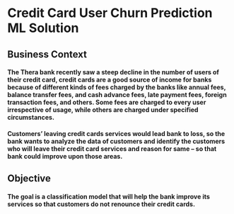 # Credit Card User Churn Prediction ML Solution

## Business Context

#### The Thera bank recently saw a steep decline in the number of users of their credit card, credit cards are a good source of income for banks because of different kinds of fees charged by the banks like annual fees, balance transfer fees, and cash advance fees, late payment fees, foreign transaction fees, and others. Some fees are charged to every user irrespective of usage, while others are charged under specified circumstances.

#### Customers’ leaving credit cards services would lead bank to loss, so the bank wants to analyze the data of customers and identify the customers who will leave their credit card services and reason for same – so that bank could improve upon those areas.

## Objective

#### The goal is a classification model that will help the bank improve its services so that customers do not renounce their credit cards.
